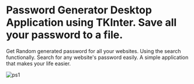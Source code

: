 # Password Generator Desktop Application using TKInter. Save all your password to a file. 
Get Random generated password for all your websites. Using the search functionally.
Search for any website's password easily. 
A simple application that makes your life easier.

![ps1](https://user-images.githubusercontent.com/83102811/183750378-659e1f65-b868-47fb-9bd0-7a144c3576ae.JPG)
